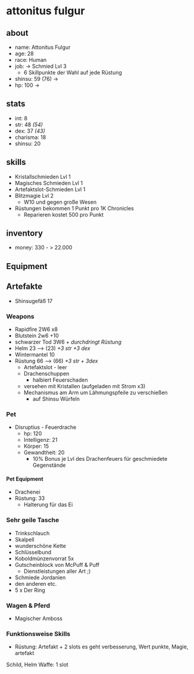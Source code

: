 
# attonitus fulgur 

## about
* name: Attonitus Fulgur
* age: 28
* race: Human
* job: -> Schmied Lvl 3
  * 6 Skillpunkte der Wahl auf jede Rüstung
* shinsu: 59 (76) -> 
* hp: 100 ->
 
## stats

* int: 8
* str: 48 _(54)_
* dex: 37 _(43)_
* charisma: 18
* shinsu: 20
 
## skills

* Kristallschmieden Lvl 1
* Magisches Schmieden Lvl 1
* Artefaktslot-Schmieden Lvl 1
* Blitzmagie Lvl 2
  * W10 und gegen große Wesen
* Rüstungen bekommen 1 Punkt pro 1K Chronicles
  * Reparieren kostet 500 pro Punkt

## inventory
* money: 330 - > 22.000

## Equipment

## Artefakte
* Shinsugefäß 17

### Weapons

* Rapidfire                2W6 x8
* Blutstein                2w6 +10
* schwarzer Tod            3W6 + _durchdringt Rüstung_
* Helm                     23 --> (23) _+3 str +3 dex_
* Wintermantel             10
* Rüstung                  66 --> (66) _+3 str + 3dex_
  * Artefaktslot - leer
  * Drachenschuppen
    * halbiert Feuerschaden
  * versehen mit Kristallen (aufgeladen mit Strom x3)
  * Mechanismus am Arm um Lähmungspfeile zu verschießen 
    * auf Shinsu Würfeln

### Pet

* Disruptius - Feuerdrache 
  * hp:          120
  * Intelligenz: 21
  * Körper:      15
  * Gewandtheit: 20
      * 10% Bonus je Lvl des Drachenfeuers für geschmiedete Gegenstände
      
#### Pet Equipment
 
* Drachenei
* Rüstung: 33
  * Halterung für das Ei
    
    
### Sehr geile Tasche

* Trinkschlauch
* Skalpell
* wunderschöne Kette
* Schlüsselbund
* Koboldmünzenvorrat 5x
* Gutscheinblock von McPuff & Puff
  * Dienstleistungen aller Art ;)   
* Schmiede Jordanien
* den anderen etc.
* 5 x Der Ring

### Wagen & Pferd

* Magischer Amboss

### Funktionsweise Skills
* Rüstung: 
Artefakt + 2 slots es geht verbesserung, 
Wert punkte, Magie, artefakt

Schild, Helm Waffe: 1 slot 


